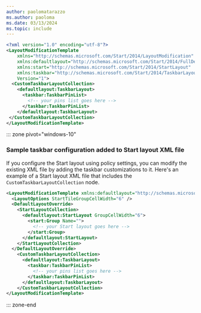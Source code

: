 ```yaml
---
author: paolomatarazzo
ms.author: paoloma
ms.date: 03/13/2024
ms.topic: include
---
```


```xml
<?xml version="1.0" encoding="utf-8"?>
<LayoutModificationTemplate
    xmlns="http://schemas.microsoft.com/Start/2014/LayoutModification"
    xmlns:defaultlayout="http://schemas.microsoft.com/Start/2014/FullDefaultLayout"
    xmlns:start="http://schemas.microsoft.com/Start/2014/StartLayout"
    xmlns:taskbar="http://schemas.microsoft.com/Start/2014/TaskbarLayout"
    Version="1">
  <CustomTaskbarLayoutCollection>
    <defaultlayout:TaskbarLayout>
      <taskbar:TaskbarPinList>
        <!-- your pins list goes here -->
      </taskbar:TaskbarPinList>
    </defaultlayout:TaskbarLayout>
 </CustomTaskbarLayoutCollection>
</LayoutModificationTemplate>
```

::: zone pivot="windows-10"

### Sample taskbar configuration added to Start layout XML file

If you configure the Start layout using policy settings, you can modify the existing XML file by adding the taskbar customizations to it. Here's an example of a Start layout XML file that includes the `CustomTaskbarLayoutCollection` node.

```xml
<LayoutModificationTemplate xmlns:defaultlayout="http://schemas.microsoft.com/Start/2014/FullDefaultLayout" xmlns:start="http://schemas.microsoft.com/Start/2014/StartLayout" Version="1" xmlns="http://schemas.microsoft.com/Start/2014/LayoutModification">
  <LayoutOptions StartTileGroupCellWidth="6" />
  <DefaultLayoutOverride>
    <StartLayoutCollection>
      <defaultlayout:StartLayout GroupCellWidth="6">
        <start:Group Name="">
          <!-- your Start layout goes here -->
        </start:Group>
      </defaultlayout:StartLayout>
    </StartLayoutCollection>
  </DefaultLayoutOverride>
    <CustomTaskbarLayoutCollection>
      <defaultlayout:TaskbarLayout>
        <taskbar:TaskbarPinList>
          <!-- your pins list goes here -->
        </taskbar:TaskbarPinList>
      </defaultlayout:TaskbarLayout>
    </CustomTaskbarLayoutCollection>
</LayoutModificationTemplate>
```

::: zone-end
